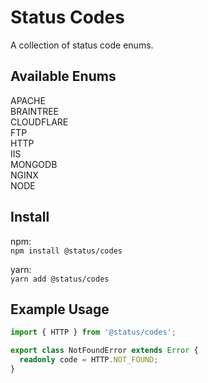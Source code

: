 # Status Codes

A collection of status code enums.

## Available Enums

APACHE  
BRAINTREE  
CLOUDFLARE  
FTP  
HTTP  
IIS  
MONGODB  
NGINX  
NODE

## Install

npm:  
`npm install @status/codes`

yarn:  
`yarn add @status/codes`

## Example Usage

```typescript
import { HTTP } from '@status/codes';

export class NotFoundError extends Error {
  readonly code = HTTP.NOT_FOUND;
}
```
